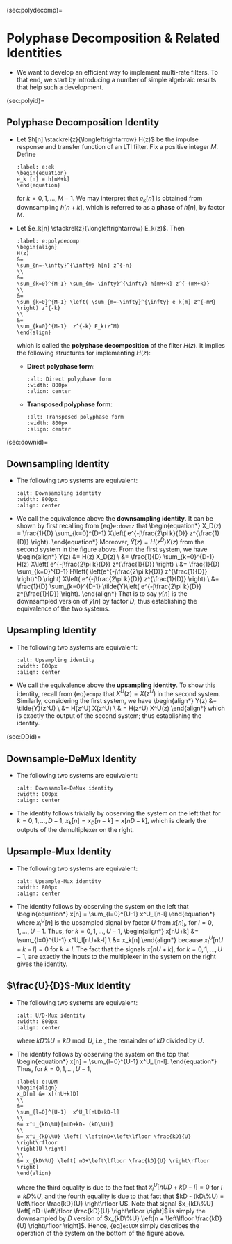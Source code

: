 (sec:polydecomp)=
# Polyphase Decomposition & Related Identities

* We want to develop an efficient way to implement multi-rate
  filters. To that end, we start by introducing a number of simple
  algebraic results that help such a development.

(sec:polyid)=
## Polyphase Decomposition Identity
* Let $h[n] \stackrel{z}{\longleftrightarrow} H(z)$ be the impulse
  response and transfer function of an LTI filter.
  Fix a positive integer $M$. Define
  ```{math}
  :label: e:ek
  \begin{equation}
  e_k [n] = h[nM+k]
  \end{equation}
  ```
  for $k=0,1,\ldots,M-1$. We may interpret that $e_k[n]$ is obtained
  from downsampling $h[n+k]$, which is referred to as a **phase** of
  $h[n]$, by factor $M$.

* Let $e_k[n] \stackrel{z}{\longleftrightarrow} E_k(z)$. Then
  ```{math}
  :label: e:polydecomp
  \begin{align}
  H(z) 
  &=
  \sum_{n=-\infty}^{\infty} h[n] z^{-n} 
  \\
  &=
  \sum_{k=0}^{M-1} \sum_{m=-\infty}^{\infty} h[mM+k] z^{-(mM+k)}
  \\
  &=
  \sum_{k=0}^{M-1} \left( \sum_{m=-\infty}^{\infty} e_k[m] z^{-mM}
  \right) z^{-k}
  \\
  &=
  \sum_{k=0}^{M-1}  z^{-k} E_k(z^M)
  \end{align}
  ```
  which is called the **polyphase decomposition** of the filter $H(z)$.
  It implies the following structures for implementing $H(z)$:
  - **Direct polyphase form**:
    ```{image} ../figs/polyd.jpg 
    :alt: Direct polyphase form
    :width: 800px 
    :align: center 
    ``` 
  - **Transposed polyphase form**:
    ```{image} ../figs/polyt.jpg 
    :alt: Transposed polyphase form
    :width: 800px 
    :align: center 
    ``` 
(sec:downid)= 
## Downsampling Identity
* The following two systems are equivalent:
  ```{image} ../figs/downid.jpg 
  :alt: Downsampling identity
  :width: 800px 
  :align: center 
  ``` 
* We call the equivalence above the **downsampling identity**. It can
  be shown by first recalling from {eq}`e:downz` that 
  \begin{equation*}
  X_D(z) = \frac{1}{D} \sum_{k=0}^{D-1} X\left(  e^{-j\frac{2\pi k}{D}}
  z^{\frac{1}{D}} \right).
  \end{equation*}
  Moreover, $\tilde{Y}(z) = H(z^D) X(z)$ from the second system in the
  figure above. From the first system, we have 
  \begin{align*}
  Y(z) 
  &=
  H(z) X_D(z)
  \\
  &=
  \frac{1}{D} \sum_{k=0}^{D-1} H(z) X\left(  e^{-j\frac{2\pi k}{D}}
  z^{\frac{1}{D}} \right)
  \\
  &=
  \frac{1}{D} \sum_{k=0}^{D-1} H\left( \left(e^{-j\frac{2\pi k}{D}}
  z^{\frac{1}{D}} \right)^D \right) X\left(  e^{-j\frac{2\pi k}{D}}
  z^{\frac{1}{D}} \right)
  \\
  &=
  \frac{1}{D} \sum_{k=0}^{D-1} \tilde{Y}\left(  e^{-j\frac{2\pi k}{D}}
  z^{\frac{1}{D}} \right).
  \end{align*}
  That is to say $y[n]$ is the downsampled version of $\tilde{y}[n]$
  by factor $D$; thus establishing the equivalence of the two systems.

## Upsampling Identity
* The following two systems are equivalent:
  ```{image} ../figs/upid.jpg 
  :alt: Upsampling identity
  :width: 800px 
  :align: center 
  ``` 
* We call the equivalence above the **upsampling identity**. To show
  this identity, recall from {eq}`e:upz` that $X^U(z) = X(z^U)$ in the
  second system. Similarly, considering the first system, we have
  \begin{align*}
  Y(z) 
  &= \tilde{Y}(z^U)
  \\
  &= H(z^U) X(z^U)
  \\
  & = H(z^U) X^U(z)
  \end{align*}
  which is exactly the output of the second system; thus establishing
  the identity.
  
(sec:DDid)=
## Downsample-DeMux Identity

* The following two systems are equivalent:
  ```{image} ../figs/DDid.jpg 
  :alt: Downsample-DeMux identity
  :width: 800px 
  :align: center 
  ```

* The identity follows trivially by observing the system on the left
  that for $k=0,1,\ldots, D-1$, $x_k[n] = x_D[n-k] = x[nD-k]$, which
  is clearly the outputs of the demultiplexer on the right. 

## Upsample-Mux Identity

* The following two systems are equivalent:
  ```{image} ../figs/UMid.jpg 
  :alt: Upsample-Mux identity
  :width: 800px 
  :align: center 
  ```
* The identity follows by observing the system on the left
  that 
  \begin{equation*}
  x[n] = \sum_{l=0}^{U-1} x^U_l[n-l]
  \end{equation*}
  where $x^U_l[n]$ is the upsampled signal by factor $U$ from
  $x[n]_l$, for $l=0,1,\ldots, U-1$. Thus, for $k=0,1,\ldots, U-1$,
  \begin{align*}
  x[nU+k] 
  &=
  \sum_{l=0}^{U-1}  x^U_l[nU+k-l]
  \\
  &= x_k[n]
  \end{align*}
  because $x^U_l[nU+k-l] = 0$ for $k \neq l$. The fact that the signals
  $x[nU+k]$, for $k=0,1,\ldots, U-1$, are exactly the inputs to the
  multiplexer in the system on the right gives the identity. 

## $\frac{U}{D}$-Mux Identity
* The following two systems are equivalent:
  ```{image} ../figs/UDid.jpg 
  :alt: U/D-Mux identity
  :width: 800px 
  :align: center 
  ```
  where $kD\%U = kD \bmod U$, i.e., the remainder of $kD$ divided by $U$.

* The identity follows by observing the system on the top that 
  \begin{equation*}
  x[n] = \sum_{l=0}^{U-1} x^U_l[n-l].
  \end{equation*}
  Thus, for $k=0,1,\ldots, U-1$,
  ```{math}
  :label: e:UDM
  \begin{align}
  x_D[n] &= x[(nU+k)D] 
  \\
  &=
  \sum_{l=0}^{U-1}  x^U_l[nUD+kD-l]
  \\
  &= x^U_{kD\%U}[nUD+kD- (kD\%U)]
  \\
  &= x^U_{kD\%U} \left[ \left(nD+\left\lfloor \frac{kD}{U} \right\rfloor
  \right)U \right]
  \\
  &= x_{kD\%U} \left[ nD+\left\lfloor \frac{kD}{U} \right\rfloor
  \right]
  \end{align}
  ```
  where the third equality is due to the fact that $x^U_l[nUD+kD-l] =
  0$ for $l \neq kD\%U$, and the fourth equality is due to that fact
  that $kD - (kD\%U) = \left\lfloor \frac{kD}{U} \right\rfloor U$. Note
  that signal $x_{kD\%U} \left[ nD+\left\lfloor \frac{kD}{U} \right\rfloor
  \right]$ is simply the downsampled by $D$ version of $x_{kD\%U}
  \left[n + \left\lfloor \frac{kD}{U} \right\rfloor \right]$. Hence,
  {eq}`e:UDM` simply describes the operation of the system on the
  bottom of the figure above.
